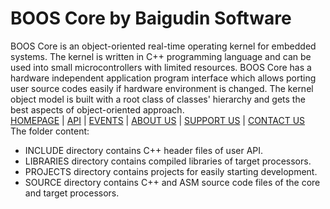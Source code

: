 # BOOS Core by Baigudin Software
BOOS Core is an object-oriented real-time operating kernel for embedded systems. The kernel is written in C++ programming language and can be used into small microcontrollers with limited resources. BOOS Core has a hardware independent application program interface which allows porting user source codes easily if hardware environment is changed. The kernel object model is built with a root class of classes' hierarchy and gets the best aspects of object-oriented approach.
<br/>
[HOMEPAGE](http://baigudin.software/boos/) | [API](http://baigudin.software/en/solution/boos/api/) | [EVENTS](http://baigudin.software/events/) | [ABOUT US](http://baigudin.software/about/project/) | [SUPPORT US](http://baigudin.software/support/donate/) | [CONTACT US](http://baigudin.software/contact/)
<br/>
The folder content:
 - INCLUDE directory contains C++ header files of user API.
 - LIBRARIES directory contains compiled libraries of target processors.
 - PROJECTS directory contains projects for easily starting development.
 - SOURCE directory contains C++ and ASM source code files of the core and target processors.